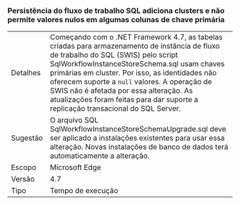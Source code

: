### <a name="workflow-sql-persistence-adds-primary-key-clusters-and-disallows-null-values-in-some-columns"></a>Persistência do fluxo de trabalho SQL adiciona clusters e não permite valores nulos em algumas colunas de chave primária

|   |   |
|---|---|
|Detalhes|Começando com o .NET Framework 4.7, as tabelas criadas para armazenamento de instância de fluxo de trabalho do SQL (SWIS) pelo script SqlWorkflowInstanceStoreSchema.sql usam chaves primárias em cluster. Por isso, as identidades não oferecem suporte a <code>null</code> valores. A operação de SWIS não é afetada por essa alteração. As atualizações foram feitas para dar suporte a replicação transacional do SQL Server.|
|Sugestão|O arquivo SQL SqlWorkflowInstanceStoreSchemaUpgrade.sql deve ser aplicado a instalações existentes para usar essa alteração. Novas instalações de banco de dados terá automaticamente a alteração.|
|Escopo|Microsoft Edge|
|Versão|4.7|
|Tipo|Tempo de execução|

